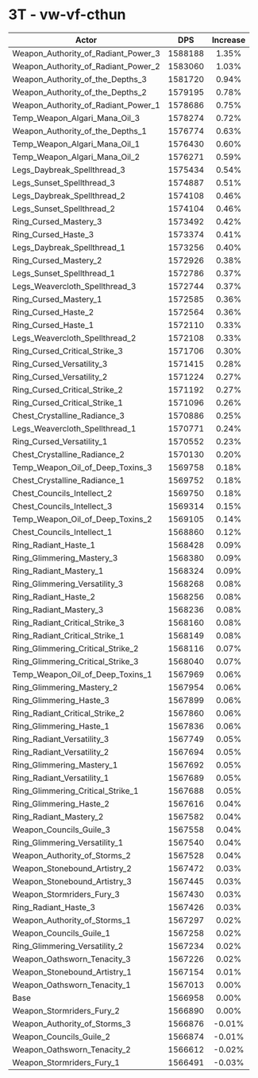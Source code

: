 # 3T - vw-vf-cthun
| Actor | DPS | Increase |
|---|:---:|:---:|
|Weapon_Authority_of_Radiant_Power_3|1588188|1.35%|
|Weapon_Authority_of_Radiant_Power_2|1583060|1.03%|
|Weapon_Authority_of_the_Depths_3|1581720|0.94%|
|Weapon_Authority_of_the_Depths_2|1579195|0.78%|
|Weapon_Authority_of_Radiant_Power_1|1578686|0.75%|
|Temp_Weapon_Algari_Mana_Oil_3|1578274|0.72%|
|Weapon_Authority_of_the_Depths_1|1576774|0.63%|
|Temp_Weapon_Algari_Mana_Oil_1|1576430|0.60%|
|Temp_Weapon_Algari_Mana_Oil_2|1576271|0.59%|
|Legs_Daybreak_Spellthread_3|1575434|0.54%|
|Legs_Sunset_Spellthread_3|1574887|0.51%|
|Legs_Daybreak_Spellthread_2|1574108|0.46%|
|Legs_Sunset_Spellthread_2|1574104|0.46%|
|Ring_Cursed_Mastery_3|1573492|0.42%|
|Ring_Cursed_Haste_3|1573374|0.41%|
|Legs_Daybreak_Spellthread_1|1573256|0.40%|
|Ring_Cursed_Mastery_2|1572926|0.38%|
|Legs_Sunset_Spellthread_1|1572786|0.37%|
|Legs_Weavercloth_Spellthread_3|1572744|0.37%|
|Ring_Cursed_Mastery_1|1572585|0.36%|
|Ring_Cursed_Haste_2|1572564|0.36%|
|Ring_Cursed_Haste_1|1572110|0.33%|
|Legs_Weavercloth_Spellthread_2|1572108|0.33%|
|Ring_Cursed_Critical_Strike_3|1571706|0.30%|
|Ring_Cursed_Versatility_3|1571415|0.28%|
|Ring_Cursed_Versatility_2|1571224|0.27%|
|Ring_Cursed_Critical_Strike_2|1571192|0.27%|
|Ring_Cursed_Critical_Strike_1|1571096|0.26%|
|Chest_Crystalline_Radiance_3|1570886|0.25%|
|Legs_Weavercloth_Spellthread_1|1570771|0.24%|
|Ring_Cursed_Versatility_1|1570552|0.23%|
|Chest_Crystalline_Radiance_2|1570130|0.20%|
|Temp_Weapon_Oil_of_Deep_Toxins_3|1569758|0.18%|
|Chest_Crystalline_Radiance_1|1569752|0.18%|
|Chest_Councils_Intellect_2|1569750|0.18%|
|Chest_Councils_Intellect_3|1569314|0.15%|
|Temp_Weapon_Oil_of_Deep_Toxins_2|1569105|0.14%|
|Chest_Councils_Intellect_1|1568860|0.12%|
|Ring_Radiant_Haste_1|1568428|0.09%|
|Ring_Glimmering_Mastery_3|1568380|0.09%|
|Ring_Radiant_Mastery_1|1568324|0.09%|
|Ring_Glimmering_Versatility_3|1568268|0.08%|
|Ring_Radiant_Haste_2|1568256|0.08%|
|Ring_Radiant_Mastery_3|1568236|0.08%|
|Ring_Radiant_Critical_Strike_3|1568160|0.08%|
|Ring_Radiant_Critical_Strike_1|1568149|0.08%|
|Ring_Glimmering_Critical_Strike_2|1568116|0.07%|
|Ring_Glimmering_Critical_Strike_3|1568040|0.07%|
|Temp_Weapon_Oil_of_Deep_Toxins_1|1567969|0.06%|
|Ring_Glimmering_Mastery_2|1567954|0.06%|
|Ring_Glimmering_Haste_3|1567899|0.06%|
|Ring_Radiant_Critical_Strike_2|1567860|0.06%|
|Ring_Glimmering_Haste_1|1567836|0.06%|
|Ring_Radiant_Versatility_3|1567749|0.05%|
|Ring_Radiant_Versatility_2|1567694|0.05%|
|Ring_Glimmering_Mastery_1|1567692|0.05%|
|Ring_Radiant_Versatility_1|1567689|0.05%|
|Ring_Glimmering_Critical_Strike_1|1567688|0.05%|
|Ring_Glimmering_Haste_2|1567616|0.04%|
|Ring_Radiant_Mastery_2|1567582|0.04%|
|Weapon_Councils_Guile_3|1567558|0.04%|
|Ring_Glimmering_Versatility_1|1567540|0.04%|
|Weapon_Authority_of_Storms_2|1567528|0.04%|
|Weapon_Stonebound_Artistry_2|1567472|0.03%|
|Weapon_Stonebound_Artistry_3|1567445|0.03%|
|Weapon_Stormriders_Fury_3|1567430|0.03%|
|Ring_Radiant_Haste_3|1567426|0.03%|
|Weapon_Authority_of_Storms_1|1567297|0.02%|
|Weapon_Councils_Guile_1|1567258|0.02%|
|Ring_Glimmering_Versatility_2|1567234|0.02%|
|Weapon_Oathsworn_Tenacity_3|1567226|0.02%|
|Weapon_Stonebound_Artistry_1|1567154|0.01%|
|Weapon_Oathsworn_Tenacity_1|1567013|0.00%|
|Base|1566958|0.00%|
|Weapon_Stormriders_Fury_2|1566890|0.00%|
|Weapon_Authority_of_Storms_3|1566876|-0.01%|
|Weapon_Councils_Guile_2|1566874|-0.01%|
|Weapon_Oathsworn_Tenacity_2|1566612|-0.02%|
|Weapon_Stormriders_Fury_1|1566491|-0.03%|
